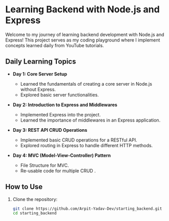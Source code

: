 # Learning Backend with Node.js and Express

Welcome to my journey of learning backend development with Node.js and Express! This project serves as my coding playground where I implement concepts learned daily from YouTube tutorials.

## Daily Learning Topics

- **Day 1: Core Server Setup**
  - Learned the fundamentals of creating a core server in Node.js without Express.
  - Explored basic server functionalities.

- **Day 2: Introduction to Express and Middlewares**
  - Implemented Express into the project.
  - Learned the importance of middlewares in an Express application.

- **Day 3: REST API CRUD Operations**
  - Implemented basic CRUD operations for a RESTful API.
  - Explored routing in Express to handle different HTTP methods.
  
- **Day 4: MVC (Model-View-Controller) Pattern**
  - File Structure for MVC.
  - Re-usable code for multiple CRUD .
  
## How to Use

1. Clone the repository:
   ```bash
   git clone https://github.com/Arpit-Yadav-Dev/starting_backend.git
   cd starting_backend
